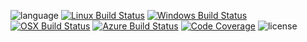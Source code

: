 ![language](https://img.shields.io/badge/language-C%2B%2B17-red.svg?style=for-the-badge)
[![Linux Build Status](https://img.shields.io/circleci/project/github/bluescarni/piranha-tng/master.svg?style=for-the-badge)](https://circleci.com/gh/bluescarni/piranha-tng)
[![Windows Build Status](https://img.shields.io/appveyor/ci/bluescarni/piranha-tng/master.svg?logo=appveyor&style=for-the-badge)](https://ci.appveyor.com/project/bluescarni/piranha-tng)
[![OSX Build Status](https://img.shields.io/travis/bluescarni/piranha-tng/master.svg?logo=travis&style=for-the-badge)](https://travis-ci.org/bluescarni/piranha-tng)
[![Azure Build Status](https://img.shields.io/azure-devops/build/bluescarni/bef133f7-ec96-49fb-84f8-a20dbba98770/1.svg?style=for-the-badge)](https://dev.azure.com/bluescarni/main/_build?definitionId=1)
[![Code Coverage](https://img.shields.io/codecov/c/github/bluescarni/piranha-tng.svg?style=for-the-badge)](https://codecov.io/github/bluescarni/piranha-tng?branch=master)
![license](https://img.shields.io/badge/license-MPL2-blue.svg?style=for-the-badge)
